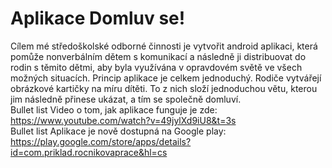 # Aplikace Domluv se!
Cílem mé středoškolské odborné činnosti je vytvořit android aplikaci, která pomůže nonverbálním dětem s komunikací a následně ji distribuovat do rodin s těmito dětmi, aby byla využívána v opravdovém světě ve všech možných situacích. Princip aplikace je celkem jednoduchý. Rodiče vytvářejí obrázkové kartičky na míru dítěti. To z nich složí jednoduchou větu, kterou jim následně přinese ukázat, a tím se společně domluví.
<br>
Bullet list
Video o tom, jak aplikace funguje je zde: https://www.youtube.com/watch?v=49jylXd9iU8&t=3s
<br>
Bullet list
Aplikace je nově dostupná na Google play: https://play.google.com/store/apps/details?id=com.priklad.rocnikovaprace&hl=cs
